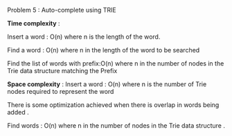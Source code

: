 Problem 5 : Auto-complete using TRIE

 **Time complexity** : 

 Insert a word : O(n) where n is the length of the word. 

 Find a word : O(n) where n in the length of the word to be searched

Find the list of words with prefix:O(n) where n in the number of nodes in the Trie data structure matching the Prefix 

 **Space complexity** :
 Insert a word : O(n) where n is the number of Trie nodes required to represent the word  

There is some optimization achieved when there is overlap in words being added .

Find words : O(n) where n in the number of nodes in the Trie data structure .